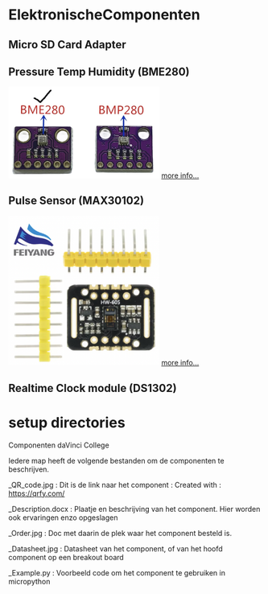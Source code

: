 # ElektronischeComponenten

## Micro SD Card Adapter


## Pressure Temp Humidity (BME280)
<img src="Pressure Temp Humidity (BME280)/BME280_Photo.jpg" alt="Photo of the component" width="300">
<a href="Pressure Temp Humidity (BME280)/README.md"> more info...</a>

## Pulse Sensor (MAX30102)

<img src="Pulse Sensor (MAX30102)/MAX30102_Photo.png" alt="Photo of the component" width="300">
<a href="Pulse Sensor (MAX30102)/README.md"> more info...</a>

## Realtime Clock module (DS1302)


# setup directories
Componenten daVinci College

Iedere map heeft de volgende bestanden om de componenten te beschrijven.

<Component nummer>_QR_code.jpg      : Dit is de link naar het component : Created with : https://qrfy.com/ 

<Component nummer>_Description.docx : Plaatje en beschrijving van het component. Hier worden ook ervaringen enzo opgeslagen

<Component nummer>_Order.jpg        : Doc met daarin de plek waar het component besteld is.

<Component nummer>_Datasheet.jpg    : Datasheet van het component, of van het hoofd component op een breakout board

<Component nummer>_Example.py       : Voorbeeld code om het component te gebruiken in micropython


